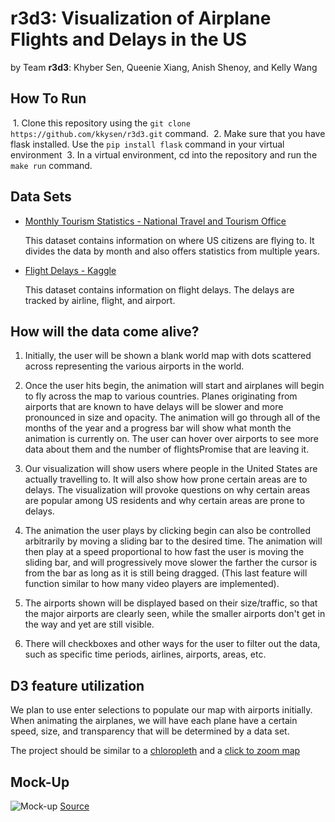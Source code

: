 # r3d3: Visualization of Airplane Flights and Delays in the US
by Team **r3d3**: Khyber Sen, Queenie Xiang, Anish Shenoy, and Kelly Wang

## How To Run

  1. Clone this repository using the ```git clone https://github.com/kkysen/r3d3.git``` command.
  2. Make sure that you have flask installed. Use the ```pip install flask``` command in your virtual environment
  3. In a virtual environment, cd into the repository and run the ```make run``` command.
  
## Data Sets

 * [Monthly Tourism Statistics - National Travel and Tourism Office](https://travel.trade.gov/research/monthly/departures/)
   
   This dataset contains information on where US citizens are flying to.
   It divides the data by month and also offers statistics from multiple years.

 * [Flight Delays - Kaggle](https://www.kaggle.com/usdot/flight-delays/data)
 
   This dataset contains information on flight delays.
   The delays are tracked by airline, flight, and airport.

## How will the data come alive?

  1. Initially, the user will be shown a blank world map
     with dots scattered across representing the various airports in the world.
  
  2. Once the user hits begin, the animation will start and
     airplanes will begin to fly across the map to various countries.
     Planes originating from airports that are known to have delays
     will be slower and more pronounced in size and opacity.
     The animation will go through all of the months of the year and
     a progress bar will show what month the animation is currently on.
     The user can hover over airports to see more data about them and
     the number of flightsPromise that are leaving it.
  
  3. Our visualization will show users where people in the United States
     are actually travelling to. It will also show how prone certain areas are to delays.
     The visualization will provoke questions on why certain areas are popular
     among US residents and why certain areas are prone to delays.

  4. The animation the user plays by clicking begin can also
     be controlled arbitrarily by moving a sliding bar to the desired time.
     The animation will then play at a speed proportional to
     how fast the user is moving the sliding bar,
     and will progressively move slower the farther the cursor is
     from the bar as long as it is still being dragged.
     (This last feature will function similar to
     how many video players are implemented).

  5. The airports shown will be displayed based on their size/traffic,
     so that the major airports are clearly seen,
     while the smaller airports don't get in the way and yet are still visible.

  6. There will checkboxes and other ways for the user to filter out the data,
     such as specific time periods, airlines, airports, areas, etc.

## D3 feature utilization

   We plan to use enter selections to populate our map with airports initially.
   When animating the airplanes, we will have each plane have
   a certain speed, size, and transparency that will be determined by a data set.


The project should be similar to a [chloropleth](https://bl.ocks.org/mbostock/4060606)
and a [click to zoom map](https://bl.ocks.org/mbostock/2206590) 


## Mock-Up

![Mock-up](http://geoawesomeness.com/wp-content/uploads/2015/11/US-Flights.jpg)
[Source](http://googletrends.github.io/iframe-scaffolder/#/s/01fJ5Q)
